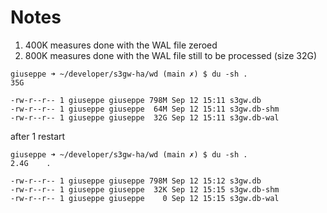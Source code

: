 # Notes

1. 400K measures done with the WAL file zeroed
2. 800K measures done with the WAL file still to be processed (size 32G)

```
giuseppe ➜ ~/developer/s3gw-ha/wd (main ✗) $ du -sh .
35G	

-rw-r--r-- 1 giuseppe giuseppe 798M Sep 12 15:11 s3gw.db
-rw-r--r-- 1 giuseppe giuseppe  64M Sep 12 15:11 s3gw.db-shm
-rw-r--r-- 1 giuseppe giuseppe  32G Sep 12 15:11 s3gw.db-wal
```

after 1 restart

```
giuseppe ➜ ~/developer/s3gw-ha/wd (main ✗) $ du -sh .
2.4G	.

-rw-r--r-- 1 giuseppe giuseppe 798M Sep 12 15:12 s3gw.db
-rw-r--r-- 1 giuseppe giuseppe  32K Sep 12 15:15 s3gw.db-shm
-rw-r--r-- 1 giuseppe giuseppe    0 Sep 12 15:15 s3gw.db-wal
```
